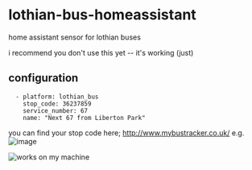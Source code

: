# lothian-bus-homeassistant
home assistant sensor for lothian buses

i recommend you don't use this yet -- it's working (just)

## configuration
```
  - platform: lothian_bus
    stop_code: 36237859
    service_number: 67
    name: "Next 67 from Liberton Park"
```

you can find your stop code here; http://www.mybustracker.co.uk/
e.g. ![image](https://i.maccydee.com/u/22.01.43-13.12.18-44464.png)

![works on my machine](https://blog.codinghorror.com/content/images/uploads/2007/03/6a0120a85dcdae970b0128776ff992970c-pi.png)

